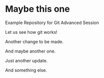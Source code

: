 # Maybe this one

Example Repository for Git Advanced Session

Let us see how git works!

Another change to be made.

And maybe another one.

Just another update.

And something else.
